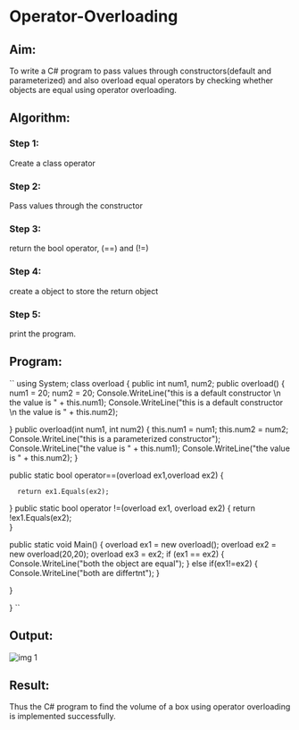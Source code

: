 # Operator-Overloading

## Aim:
 To write a C# program to pass values through constructors(default and parameterized) and also overload equal operators by checking whether objects are equal using operator overloading. 
 
## Algorithm: 
### Step 1:
Create a class operator

### Step 2:
Pass values through the constructor

### Step 3:
return the bool operator, (==) and (!=)

### Step 4:
create a object to store the return object

### Step 5:
print the program.
 
## Program:
``
using System;
class overload
{
  public int num1, num2;
  public overload()
  {
      num1 = 20;
      num2 = 20;
      Console.WriteLine("this is a default constructor \n the value is " + this.num1);
      Console.WriteLine("this is a default constructor \n the value is " + this.num2);

  }
  public overload(int num1, int num2)
  {
      this.num1 = num1;
      this.num2 = num2;
      Console.WriteLine("this is a parameterized constructor");
      Console.WriteLine("the value is " + this.num1);
      Console.WriteLine("the value is " + this.num2);
  }
  
  public static bool operator==(overload ex1,overload ex2)
  {
         
      return ex1.Equals(ex2);
  }
  public static bool operator !=(overload ex1, overload ex2)
  {
      return !ex1.Equals(ex2);    
  }


public static void Main()
  {
      overload ex1 = new overload();
      overload ex2 = new overload(20,20);
      overload ex3 = ex2;
      if (ex1 == ex2)
      {
          Console.WriteLine("both the object are equal");
      }
      else if(ex1!=ex2)
      {
          Console.WriteLine("both are differtnt");
      }


  }

}
``

## Output:
![img 1](https://user-images.githubusercontent.com/94174536/236783028-f614bb9c-91c5-4146-9747-fc4b815121d3.png)
 
## Result:
Thus the C# program to find the volume of a box using operator overloading is implemented successfully.

